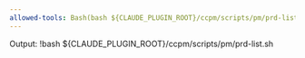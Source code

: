 ```yaml
---
allowed-tools: Bash(bash ${CLAUDE_PLUGIN_ROOT}/ccpm/scripts/pm/prd-list.sh)
---
```


Output:
!bash ${CLAUDE_PLUGIN_ROOT}/ccpm/scripts/pm/prd-list.sh
